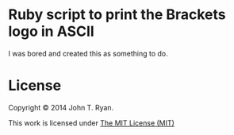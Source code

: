 # Ruby script to print the Brackets logo in ASCII

I was bored and created this as something to do.


# License

Copyright &copy; 2014 John T. Ryan.

This work is licensed under [The MIT License (MIT)](http://opensource.org/licenses/MIT)
